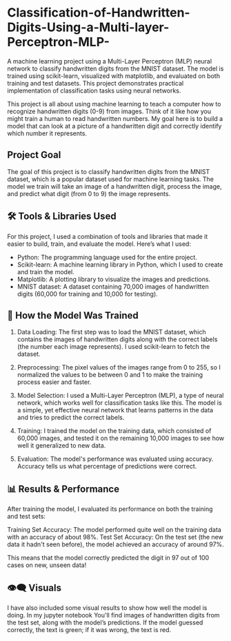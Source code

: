 # Classification-of-Handwritten-Digits-Using-a-Multi-layer-Perceptron-MLP-
A machine learning project using a Multi-Layer Perceptron (MLP) neural network to classify handwritten digits from the MNIST dataset. The model is trained using scikit-learn, visualized with matplotlib, and evaluated on both training and test datasets. This project demonstrates practical implementation of classification tasks using neural networks.

This project is all about using machine learning to teach a computer how to recognize handwritten digits (0-9) from images. Think of it like how you might train a human to read handwritten numbers. My goal here is to build a model that can look at a picture of a handwritten digit and correctly identify which number it represents.

## Project Goal
The goal of this project is to classify handwritten digits from the MNIST dataset, which is a popular dataset used for machine learning tasks. The model we train will take an image of a handwritten digit, process the image, and predict what digit (from 0 to 9) the image represents.

## 🛠️ Tools & Libraries Used
For this project, I used a combination of tools and libraries that made it easier to build, train, and evaluate the model. Here’s what I used:

* Python: The programming language used for the entire project.
* Scikit-learn: A machine learning library in Python, which I used to create and train the model.
* Matplotlib: A plotting library to visualize the images and predictions.
* MNIST dataset: A dataset containing 70,000 images of handwritten digits (60,000 for training and 10,000 for testing).

## 🧠 How the Model Was Trained
1. Data Loading: The first step was to load the MNIST dataset, which contains the images of handwritten digits along with the correct labels (the number each image represents). I used scikit-learn to fetch the dataset.

2. Preprocessing: The pixel values of the images range from 0 to 255, so I normalized the values to be between 0 and 1 to make the training process easier and faster.

3. Model Selection: I used a Multi-Layer Perceptron (MLP), a type of neural network, which works well for classification tasks like this. The model is a simple, yet effective neural network that learns patterns in the data and tries to predict the correct labels.

4. Training: I trained the model on the training data, which consisted of 60,000 images, and tested it on the remaining 10,000 images to see how well it generalized to new data.

5. Evaluation: The model's performance was evaluated using accuracy. Accuracy tells us what percentage of predictions were correct.

## 📊 Results & Performance
After training the model, I evaluated its performance on both the training and test sets:

Training Set Accuracy: The model performed quite well on the training data with an accuracy of about 98%.
Test Set Accuracy: On the test set (the new data it hadn't seen before), the model achieved an accuracy of around 97%.

This means that the model correctly predicted the digit in 97 out of 100 cases on new, unseen data!

## 👁️‍🗨️ Visuals
I have also included some visual results to show how well the model is doing. In my jupyter notebook You'll find images of handwritten digits from the test set, along with the model’s predictions. If the model guessed correctly, the text is green; if it was wrong, the text is red.
